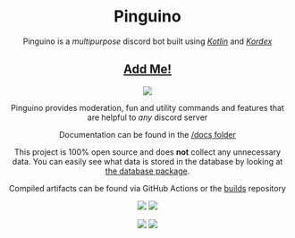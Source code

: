 <!--suppress ALL -->
<h1 align="center">Pinguino</h1>

<p align="center">Pinguino is a <i>multipurpose</i> discord bot built using <i><a href="https://kotlinlang.org/">Kotlin</a></i> and <i><a href="https://kordex.kotlindiscord.com/">Kordex</a></i></p>

<h2 align="center"><a href="https://discord.com/oauth2/authorize?client_id=896758540784500797&permissions=292057803846&scope=applications.commands%20bot">Add Me!</a></h2>

<p align="center"><img src="https://user-images.githubusercontent.com/56727311/136711100-33c45895-51dd-4c3e-9937-c02aebae18dc.jpg" /></p>

<p align="center">Pinguino provides moderation, fun and utility commands and features that are helpful to <i>any</i> discord server</p>

<p align="center">Documentation can be found in the <a href="/docs/README.md">/docs folder</a></p>


<p align="center">This project is 100% open source and does <b>not</b> collect any unnecessary data. You can easily see what data is stored in the database by looking at <a href="https://github.com/JamCoreDiscord/Pinguino/tree/main/src/main/kotlin/io/github/jamalam360/database">the database package</a>.</p>

<p align="center">Compiled artifacts can be found via GitHub Actions or the <a href="https://github.com/JamCoreDiscord/builds">builds</a> repository</p>

<p align="center"><img src="https://img.shields.io/badge/Maintained%3F-yes-green.svg"> <img src="https://img.shields.io/github/license/JamCoreDiscord/Pinguino"></p>
<p align="center"><img src="https://img.shields.io/github/issues/JamCoreDiscord/Pinguino.svg"> <img src="https://top.gg/api/widget/servers/896758540784500797.svg"></p>
